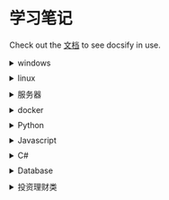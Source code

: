 # 学习笔记

Check out the [文档](https://docsify.js.org/#/zh-cn/) to see docsify in use.

<style type="text/css">
    details summary {margin-bottom:10px;}
    details li {margin-left:20px;}
</style>

<details>
    <summary>windows</summary>
    <li><a href="windows/wsl.md" title="WSL 开启及配置" target="_blank">WSL</a></li>
    <li><a href="windows/win10激活.md" target="_blank">win10激活</a></li>
    <li><a href="windows/win10加上右键菜单文件哈希校验功能.md" target="_blank">Win10 加上右键菜单文件哈希校验功能</a></li>
    <li><a href="windows/win10自启动目录.md" target="_blank">win10自启动目录</a></li>
    <li><a href="windows/常用批处理.md" target="_blank">常用批处理</a></li>
    <li><a href="windows/局域网远程关机.md" target="_blank">局域网远程关机</a></li>
</details>

<details>
    <summary>linux</summary>
    <li><a href="linux/asus.md" target="_blank">Asus路由器</a></li>
</details>

<details>
    <summary>服务器</summary>
    <li><a href="服务器/IIS反向代理.md" target="_blank">IIS 反向代理</a></li>
    <li><a href="服务器/Keepalived.md" target="_blank">Keepalived</a></li>
</details>
  
<details>
    <summary>docker</summary>
    <li><a href="docker/nginx.md" title="Docker中配置Nginx" target="_blank">Docker中配置Nginx</a></li>
    <li><a href="docker/mysql.md" title="Docker中配置Mysql" target="_blank">Docker中配置Mysql</a></li>
</details>

<details>
    <summary>Python</summary>
    <li><a href="python/Windows下用venv创建虚拟环境.md" target="_blank">Windows下用venv创建虚拟环境</a></li>
    <li><a href="python/conda使用方法.md" target="_blank">conda使用方法</a></li>
    <li><a href="python/ffmpeg.md" title="py+ffmpeg的使用方法" target="_blank">ffmpeg</a></li>
</details>

<details>
    <summary>Javascript</summary>
    <li><a href="js/JavaScript开发者应懂的概念.md" target="_blank">JavaScript开发者应懂的概念</a></li>
    <li><a href="js/浏览器跨Tab窗口通信原理及应用实践.md" target="_blank">浏览器跨 Tab 窗口通信原理及应用实践</a></li>
    <li><a href="js/图片懒加载.md" target="_blank">图片懒加载</a></li>
</details>
  
<details>
    <summary>C#</summary>
    <li><a href="csharp/CSharp代码混淆+加壳.md" target="_blank">C# .net 代码混淆、加壳</a></li>
    <li><a href="csharp/CSharp用命令编译解决方案和项目.md" target="_blank">C# 用命令编译解决方案和项目</a></li>
</details>
  
<details>
    <summary>Database</summary>
    <details>
        <summary>mysql</summary>
        <li><a href="db/mysql/Mariadb主从复制.md" target="_blank">Mariadb 主从复制</a></li>
    </details>
</details>

<details>
    <summary>投资理财类</summary>
    <li><a href="投资理财/冲刺白马股.md" target="_blank">冲刺白马股</a></li>
    <li><a href="投资理财/怎样选择成长股.md" target="_blank">怎样选择成长股【小休伊特·海瑟曼】</a></li>
</details>


